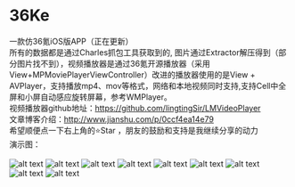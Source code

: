 # 36Ke
一款仿36氪iOS版APP（正在更新） <br/>
所有的数据都是通过Charles抓包工具获取到的,  图片通过Extractor解压得到（部分图片找不到），视频播放器是通过36氪开源播放器（采用View+MPMoviePlayerViewController）改进的播放器使用的是View + AVPlayer，支持播放mp4、mov等格式，网络和本地视频同时支持,支持Cell中全屏和小屏自动感应旋转屏幕，参考WMPlayer。<br/>
视频播放器github地址：<a>https://github.com/lingtingSir/LMVideoPlayer</a> <br/>
文章博客介绍：<a>http://www.jianshu.com/p/0ccf4ea14e79</a> <br/>
希望顺便点一下右上角的⭐️Star ，朋友的鼓励和支持是我继续分享的动力 <br/>
演示图： <br/>  
![alt text](http://ww2.sinaimg.cn/mw690/6a581e39gw1f25mi41j1bg20ah0ieb2g.gif)
![alt text](http://upload-images.jianshu.io/upload_images/1231308-7f9dd33a9e10288f.gif?imageMogr2/auto-orient/strip)
![alt text](http://upload-images.jianshu.io/upload_images/1231308-00a14639a7557d42.gif?imageMogr2/auto-orient/strip)
![alt text](http://upload-images.jianshu.io/upload_images/1231308-92dc2612532b7f7e.gif?imageMogr2/auto-orient/strip)
![alt text](http://upload-images.jianshu.io/upload_images/1231308-8ab438b90472c63d.gif?imageMogr2/auto-orient/strip)
![alt text](http://upload-images.jianshu.io/upload_images/1231308-bc1186599c86c60f.gif?imageMogr2/auto-orient/strip)
![alt text](http://upload-images.jianshu.io/upload_images/1231308-87cb04408157d308.gif?imageMogr2/auto-orient/strip)
![alt text](http://upload-images.jianshu.io/upload_images/1231308-4d8110c9874c1a5d.gif?imageMogr2/auto-orient/strip)
![alt text](http://upload-images.jianshu.io/upload_images/1231308-d4a22e6ca890a3c7.gif?imageMogr2/auto-orient/strip)
